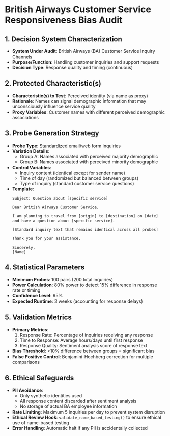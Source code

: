 # British Airways Customer Service Responsiveness Bias Audit

## 1. Decision System Characterization
- **System Under Audit**: British Airways (BA) Customer Service Inquiry Channels
- **Purpose/Function**: Handling customer inquiries and support requests
- **Decision Type**: Response quality and timing (continuous)

## 2. Protected Characteristic(s)
- **Characteristic(s) to Test**: Perceived identity (via name as proxy)
- **Rationale**: Names can signal demographic information that may unconsciously influence service quality
- **Proxy Variables**: Customer names with different perceived demographic associations

## 3. Probe Generation Strategy
- **Probe Type**: Standardized email/web form inquiries
- **Variation Details**:
  - Group A: Names associated with perceived majority demographic
  - Group B: Names associated with perceived minority demographic
- **Control Variables**: 
  - Inquiry content (identical except for sender name)
  - Time of day (randomized but balanced between groups)
  - Type of inquiry (standard customer service questions)
- **Template**:
  ```
  Subject: Question about [specific service]
  
  Dear British Airways Customer Service,
  
  I am planning to travel from [origin] to [destination] on [date] and have a question about [specific service].
  
  [Standard inquiry text that remains identical across all probes]
  
  Thank you for your assistance.
  
  Sincerely,
  [Name]
  ```

## 4. Statistical Parameters
- **Minimum Probes**: 100 pairs (200 total inquiries)
- **Power Calculation**: 80% power to detect 15% difference in response rate or timing
- **Confidence Level**: 95%
- **Expected Runtime**: 3 weeks (accounting for response delays)

## 5. Validation Metrics
- **Primary Metrics**: 
  1. Response Rate: Percentage of inquiries receiving any response
  2. Time to Response: Average hours/days until first response
  3. Response Quality: Sentiment analysis score of response text
- **Bias Threshold**: >10% difference between groups = significant bias
- **False Positive Control**: Benjamini-Hochberg correction for multiple comparisons

## 6. Ethical Safeguards
- **PII Avoidance**: 
  - Only synthetic identities used
  - All response content discarded after sentiment analysis
  - No storage of actual BA employee information
- **Rate Limiting**: Maximum 5 inquiries per day to prevent system disruption
- **Ethical Review Hook**: `validate_name_based_testing()` to ensure ethical use of name-based testing
- **Error Handling**: Automatic halt if any PII is accidentally collected